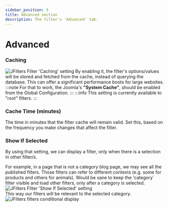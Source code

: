 ```yaml
---
sidebar_position: 5
title: Advanced section
description: The filter's 'Advanced' tab.
---
```

# Advanced
### Caching
![JFilters Filter 'Caching' setting](/img/component/caching.png)
By enabling it, the filter's options/values will be stored and fetched from the cache, instead of querying the database.
This can offer a significant performance boots for large websites.
:::note
For that to work, the Joomla's **"System Cache"**, should be enabled from the Global Configuration.
:::
:::info
This setting is currently available to "root" filters.
:::
### Cache Time (minutes)
The time in minutes that the filter cache will remain valid. Set this, based on the frequency you make changes that affect the filter.

### Show If Selected
By using that setting, we can display a filter, only when there is a selection in other filter/s.

For example, in a page that is not a category blog page, we may see all the published filters. Those filters can refer to different contexts (e.g. some for products and others for animals).
Would be sane to keep the 'category` filter visible and load other filters, only after a category is selected.  
![JFilters Filter 'Show If Selected' setting](/img/component/show_if_selected.png)  
This way our filters will be relevant to the selected category.  
![JFilters filters conditional display](/img/component/filter_conditional_display.gif)

